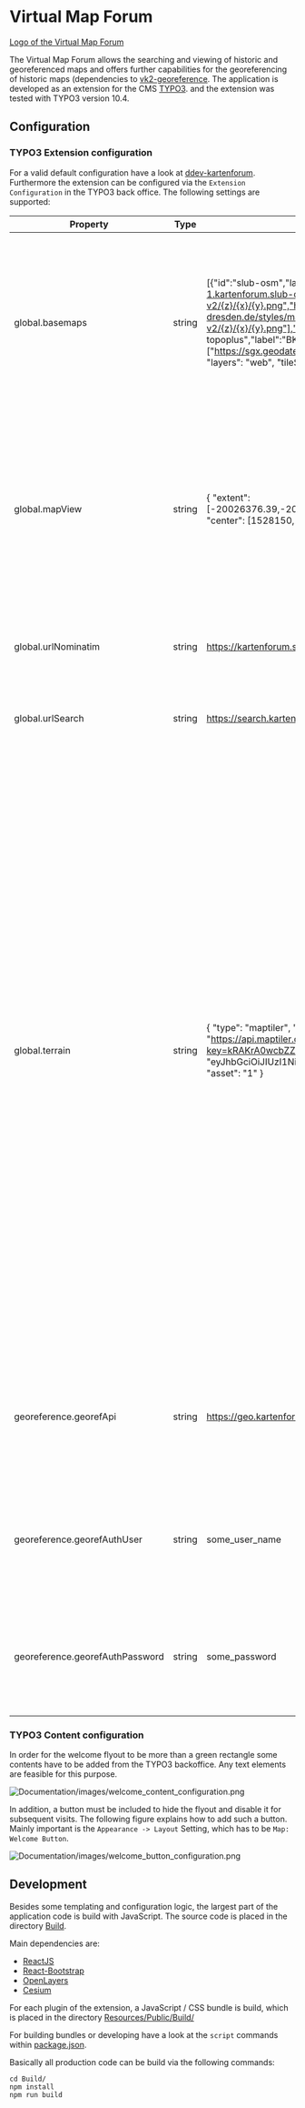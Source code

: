 # Virtual Map Forum

[Logo of the Virtual Map Forum](./Resources/Public/images/welcome_logo.png)

The Virtual Map Forum allows the searching and viewing of historic and georeferenced maps and offers further
capabilities for the georeferencing of historic maps (dependencies
to [vk2-georeference](https://github.com/slub/vk2-georeference). The application is developed as an extension for the
CMS [TYPO3](https://typo3.org/). and the extension was tested with TYPO3 version 10.4.

## Configuration

### TYPO3 Extension configuration

For a valid default configuration have a look at [ddev-kartenforum](https://github.com/slub/ddev-kartenforum).
Furthermore the extension can be configured via the `Extension Configuration` in the TYPO3 back office. The following
settings are supported:

| Property            | Type   | Example                                                                                                                                                                                                                                                                                                                                                                                                           | Description                                                                                                                                                                                                                                                                                                                                                                                                                                                                                                                                                                                                                                                                                                                                                                                    |
|---------------------|--------|-------------------------------------------------------------------------------------------------------------------------------------------------------------------------------------------------------------------------------------------------------------------------------------------------------------------------------------------------------------------------------------------------------------------|------------------------------------------------------------------------------------------------------------------------------------------------------------------------------------------------------------------------------------------------------------------------------------------------------------------------------------------------------------------------------------------------------------------------------------------------------------------------------------------------------------------------------------------------------------------------------------------------------------------------------------------------------------------------------------------------------------------------------------------------------------------------------------------------|
| global.basemaps     | string | [{"id":"slub-osm","label":"SLUB OSM","urls":["https://tile-1.kartenforum.slub-dresden.de/styles/maptiler-basic-v2/{z}/{x}/{y}.png","https://tile-2.kartenforum.slub-dresden.de/styles/maptiler-basic-v2/{z}/{x}/{y}.png"],"type":"xyz","tileSize":256}, {"id":"bkg-topoplus","label":"BKG TopPlusOpen","urls":["https://sgx.geodatenzentrum.de/wms_topplus_open"],"type":"wms", "layers": "web", "tileSize":512}] | A JSON string containing an array of objects, where each object has the fields `id` (string), `label` (string), `urls` (string[]), `type` ("xyz" or "wms"), `attribution` (string) and `tileSize` (number).                                                                                                                                                                                                                                                                                                                                                                                                                                                                                                                                                                                    |
| global.mapView      | string | { "extent": [-20026376.39,-20048966.10,20026375.39,20048966.10], "center": [1528150, 6630500], "zoom": 2 }                                                                                                                                                                                                                                                                                                        | A JSON string containing an object which describes the mapView. `extent` (number[]) sets the extents supported by the search view. `zoom` (number) and `center` (number[]) sets the initial map view.                                                                                                                                                                                                                                                                                                                                                                                                                                                                                                                                                                                          |
| global.urlNominatim | string | https://kartenforum.slub-dresden.de/nominatim/                                                                                                                                                                                                                                                                                                                                                                    | Base link to the placename searvie. Currently only [nominatim](https://nominatim.org/) is supported.                                                                                                                                                                                                                                                                                                                                                                                                                                                                                                                                                                                                                                                                                           |
| global.urlSearch    | string | https://search.kartenforum.slub-dresden.de/vk20                                                                                                                                                                                                                                                                                                                                                                   | Link to the search endpoint of the virtual map forum.                                                                                                                                                                                                                                                                                                                                                                                                                                                                                                                                                                                                                                                                                                                                          |
| global.terrain      | string | { "type": "maptiler", "attribution": "<a href='https://www.maptiler.com/maps/3d/#10.4800/46.8400/4300/281/-24' target='_blank'>© MapTiler</a>" "url": "https://api.maptiler.com/tiles/terrain-quantized-mesh/?key=kRAKrA0wcbZZFOT64bX5" } or { "type": "cesium", "token": "eyJhbGciOiJIUzI1NiIsInR5cCI6IkpXV", "attribution": "<a href='https://cesium.com/' target='_blank'>© Cesium</a>", "asset": "1" }        | A JSON string containing an object which describes the terrain service. Currently two types of terrain tile provider are supported [MapTiler](https://www.maptiler.com) and [Cesium](https://cesium.com/). They both vary a bit in regards to the configuration. In case of [Cesium](https://cesium.com/) a `token` (string) is needed and a `asset` (number), which referenced to the Asset number, which can be seen in the Cesium Administration panel. In case [MapTiler](https://www.maptiler.com) the token is set implicitly via the `url` (string) property. Both terrain tiles provider support the setting of an `attribution` (string) the attribution used for the terrain service. The `type` declares if the terrain tile source is _cesium_ or _maptiler_. |
| georeference.georefApi          | string | https://geo.kartenforum.slub-dresden.de                                                                                                                                                                                                                                                                                                                                                                           | Link to the georeference service. Used by the Extension, which works as a Proxy- / Auth-Layer for the client code of the application.                                                                                                                                                                                                                                                                                                                                                                                                                                                                                                                                                                                                                                                          |
| georeference.georefAuthUser     | string | some_user_name                                                                                                                                                                                                                                                                                                                                                                                                    | Basic auth user name of the georeference service. Should be the same as configured within [service_geo](https://github.com/slub/kartenforum_ansible/tree/develop-prerelease/service_geo)                                                                                                                                                                                                                                                                                                                                                                                                                                                                                                                                                                                                       |
| georeference.georefAuthPassword | string | some_password                                                                                                                                                                                                                                                                                                                                                                                                     | Basic auth password of the georeference service. Should be the same as configured within [service_geo](https://github.com/slub/kartenforum_ansible/tree/develop-prerelease/service_geo)                                                                                                                                                                                                                                                                                                                                                                                                                                                                                                                                                                                                        |

### TYPO3 Content configuration

In order for the welcome flyout to be more than a green rectangle some contents have to be added from the TYPO3
backoffice. Any text elements are feasible for this purpose.

![Documentation/images/welcome_content_configuration.png](Documentation/images/welcome_content_configuration.png)

In addition, a button must be included to hide the flyout and disable it for subsequent visits. The following figure
explains how to add such a button. Mainly important is the `Appearance -> Layout` Setting, which has to
be `Map: Welcome Button`.

![Documentation/images/welcome_button_configuration.png](Documentation/images/welcome_button_configuration.png)

## Development

Besides some templating and configuration logic, the largest part of the application code is build with JavaScript. The
source code is placed in the directory [Build](./Build).

Main dependencies are:

* [ReactJS](https://reactjs.org/)
* [React-Bootstrap](https://react-bootstrap-v3.netlify.app/)
* [OpenLayers](http://openlayers.org/)
* [Cesium](https://cesium.com/)

For each plugin of the extension, a JavaScript / CSS bundle is build, which is placed in the
directory [Resources/Public/Build/](./Resources/Public/Build)

For building bundles or developing have a look at the `script` commands within [package.json](./Build/package.json).

Basically all production code can be build via the following commands:

```
cd Build/
npm install
npm run build
```
